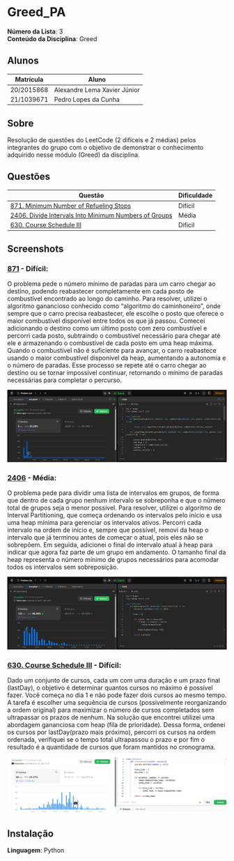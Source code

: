 # Greed_PA

**Número da Lista**: 3<br>
**Conteúdo da Disciplina**: Greed<br>

## Alunos
|Matrícula | Aluno |
| -- | -- |
| 20/2015868 |  Alexandre Lema Xavier Júnior |
| 21/1039671  |  Pedro Lopes da Cunha |

## Sobre 
Resolução de questões do LeetCode (2 difíceis e 2 médias) pelos integrantes do grupo com o objetivo de demonstrar o conhecimento adquirido nesse módulo (Greed) da disciplina.

## Questões

|Questão | Dificuldade |
| -- | -- |
| [871. Minimum Number of Refueling Stops](https://leetcode.com/problems/minimum-number-of-refueling-stops/description/) |   Difícil |
| [2406. Divide Intervals Into Minimum Numbers of Groups](https://leetcode.com/problems/divide-intervals-into-minimum-number-of-groups/description/)  |  Média |
| [630. Course Schedule III](https://leetcode.com/problems/course-schedule-iii/description/)  | Dificil|

## Screenshots

### [871](https://leetcode.com/problems/minimum-number-of-refueling-stops/description/) - Difícil:

O problema pede o número mínimo de paradas para um carro chegar ao destino, podendo reabastecer completamente em cada posto de combustível encontrado ao longo do caminho. Para resolver, utilizei o algoritmo ganancioso conhecido como “algoritmo do caminhoneiro”, onde sempre que o carro precisa reabastecer, ele escolhe o posto que oferece o maior combustível disponível entre todos os que já passou. Comecei adicionando o destino como um último posto com zero combustível e percorri cada posto, subtraindo o combustível necessário para chegar até ele e armazenando o combustível de cada posto em uma heap máxima. Quando o combustível não é suficiente para avançar, o carro reabastece usando o maior combustível disponível da heap, aumentando a autonomia e o número de paradas. Esse processo se repete até o carro chegar ao destino ou se tornar impossível continuar, retornando o mínimo de paradas necessárias para completar o percurso.

![Print da Resolução 871](/assets/871.png)


### [2406](https://leetcode.com/problems/divide-intervals-into-minimum-number-of-groups/description/) - Média:

O problema pede para dividir uma lista de intervalos em grupos, de forma que dentro de cada grupo nenhum intervalo se sobreponha e que o número total de grupos seja o menor possível. Para resolver, utilizei o algoritmo de Interval Partitioning, que começa ordenando os intervalos pelo início e usa uma heap mínima para gerenciar os intervalos ativos. Percorri cada intervalo na ordem de início e, sempre que possível, removi da heap o intervalo que já terminou antes de começar o atual, pois eles não se sobrepõem. Em seguida, adicionei o final do intervalo atual à heap para indicar que agora faz parte de um grupo em andamento. O tamanho final da heap representa o número mínimo de grupos necessários para acomodar todos os intervalos sem sobreposição.

![Print da Resolução 871](/assets/2406.png)

### [630. Course Schedule III](https://leetcode.com/problems/course-schedule-iii/description/) - Difícil:

Dado um conjunto de cursos, cada um com uma duração e um prazo final (lastDay), o objetivo é determinar quantos cursos no máximo é possível fazer. Você começa no dia 1 e não pode fazer dois cursos ao mesmo tempo.
A tarefa é escolher uma sequência de cursos (possivelmente reorganizando a ordem original) para maximizar o número de cursos completados sem ultrapassar os prazos de nenhum. Na solução que encontrei utilizei uma abordagem gananciosa com heap (fila de prioridade). Dessa forma, ordenei os cursos por lastDay(prazo mais próximo), percorri os cursos na ordem ordenada, verifiquei se o tempo total ultrapassou o prazo e por fim o resultado é a quantidade de cursos que foram mantidos no cronograma.

![Print da Resolução 630](/assets/630.jpg)


## Instalação 
**Linguagem**: Python<br>




